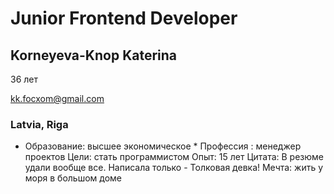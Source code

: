 # Junior Frontend Developer
## Korneyeva-Knop Katerina 
 36 лет

kk.focxom@gmail.com
### Latvia, Riga

* Образование: высшее экономическое *
Профессия : менеджер проектов
Цели: стать программистом
Опыт: 15 лет
Цитата: В резюме удали вообще все. Написала только - Толковая девка! 
Мечта: жить у моря в большом доме
